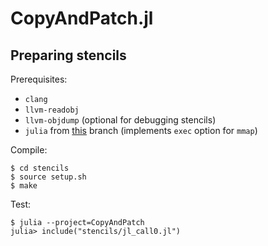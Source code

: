 # CopyAndPatch.jl


## Preparing stencils

Prerequisites:
- `clang`
- `llvm-readobj`
- `llvm-objdump` (optional for debugging stencils)
- `julia` from [this](https://github.com/fatteneder/julia/tree/fa/prot_exec) branch (implements `exec` option for `mmap`)

Compile:
```
$ cd stencils
$ source setup.sh
$ make
```

Test:
```
$ julia --project=CopyAndPatch
julia> include("stencils/jl_call0.jl")
```
